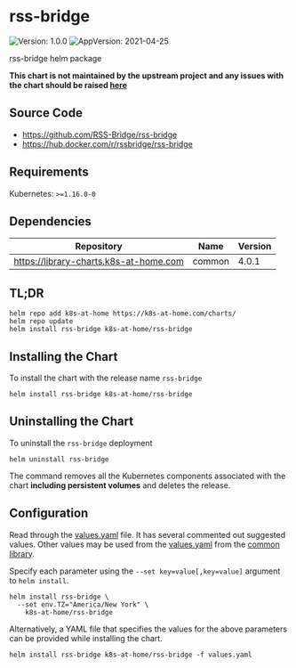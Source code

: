 # rss-bridge

![Version: 1.0.0](https://img.shields.io/badge/Version-1.0.0-informational?style=flat-square) ![AppVersion: 2021-04-25](https://img.shields.io/badge/AppVersion-2021--04--25-informational?style=flat-square)

rss-bridge helm package

**This chart is not maintained by the upstream project and any issues with the chart should be raised [here](https://github.com/k8s-at-home/charts/issues/new/choose)**

## Source Code

* <https://github.com/RSS-Bridge/rss-bridge>
* <https://hub.docker.com/r/rssbridge/rss-bridge>

## Requirements

Kubernetes: `>=1.16.0-0`

## Dependencies

| Repository | Name | Version |
|------------|------|---------|
| https://library-charts.k8s-at-home.com | common | 4.0.1 |

## TL;DR

```console
helm repo add k8s-at-home https://k8s-at-home.com/charts/
helm repo update
helm install rss-bridge k8s-at-home/rss-bridge
```

## Installing the Chart

To install the chart with the release name `rss-bridge`

```console
helm install rss-bridge k8s-at-home/rss-bridge
```

## Uninstalling the Chart

To uninstall the `rss-bridge` deployment

```console
helm uninstall rss-bridge
```

The command removes all the Kubernetes components associated with the chart **including persistent volumes** and deletes the release.

## Configuration

Read through the [values.yaml](./values.yaml) file. It has several commented out suggested values.
Other values may be used from the [values.yaml](https://github.com/k8s-at-home/library-charts/tree/main/charts/stable/common/values.yaml) from the [common library](https://github.com/k8s-at-home/library-charts/tree/main/charts/stable/common).

Specify each parameter using the `--set key=value[,key=value]` argument to `helm install`.

```console
helm install rss-bridge \
  --set env.TZ="America/New York" \
    k8s-at-home/rss-bridge
```

Alternatively, a YAML file that specifies the values for the above parameters can be provided while installing the chart.

```console
helm install rss-bridge k8s-at-home/rss-bridge -f values.yaml
```

